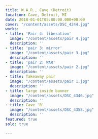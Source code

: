 ```yaml
---
title: W.A.R., Cave (Detroit)
location: Cave, Detroit, MI
date: 2018-01-01T05:00:00.000+00:00
cover: "/content/assets/DSC_4244.jpg"
works:
- title: 'Pair 4: liberation'
  image: "/content/assets/pair 4.jpg"
  description: ''
- title: 'pair 3: mirror'
  image: "/content/assets/pair 3.jpg"
  description: ''
- title: 'pair 2: WAR'
  image: "/content/assets/pair 2.jpg"
  description: ''
- title: Takeaway pair
  image: "/content/assets/pair 1.jpg"
  description: ''
- title: large inside banner
  image: "/content/assets/DSC_4346.jpg"
  description: ''
- title: Cave 'R'
  image: "/content/assets/DSC_4358.jpg"
  description: ''
featured: true
solo: true

---
```

